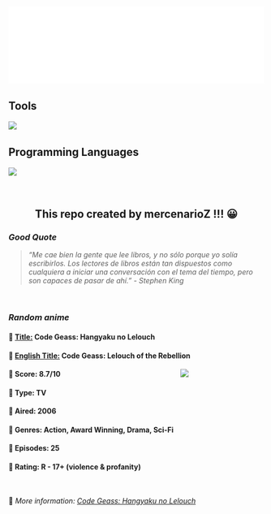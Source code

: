 
<img src="svg/nai.svg" />

<p>
  <h2>Tools</h2>
  <a href="https://skillicons.dev">
    <img src="https://skillicons.dev/icons?i=git,bash,vim,ubuntu,tensorflow,pytorch,docker,raspberrypi" />
  </a>

  <br />

  <h2>Programming Languages</h2>

  <a href="https://skillicons.dev">
    <img src="https://skillicons.dev/icons?i=python,c,cpp" />
  </a>
</p>

<br />

<h2 align="center">This repo created by mercenarioZ !!! 😀</h2>
<h3><i>Good Quote</i></h3>

<blockquote>
<i>
“Me cae bien la gente que lee libros, y no sólo porque yo solía escribirlos. Los lectores de libros están tan dispuestos como cualquiera a iniciar una conversación con el tema del tiempo, pero son capaces de pasar de ahí.” - Stephen King
</i>
</blockquote>

<br />

<h3><i>Random anime</i></h3>

<h4>
  <strong>🥭 <u>Title:</u></strong> Code Geass: Hangyaku no Lelouch
</h4>

<h4>🌿 <u>English Title:</u> Code Geass: Lelouch of the Rebellion</h4>

<img align="right" width="165" src=https://cdn.myanimelist.net/images/anime/1032/135088.jpg />

<h4>🌱 Score: 8.7/10</h4>

<h4>🌲 Type: TV</h4>

<h4>🌴 Aired: 2006</h4>

<h4>🌵 Genres: Action, Award Winning, Drama, Sci-Fi</h4>

<h4>🥑 Episodes: 25</h4>

<h4>🍏 Rating: R - 17+ (violence & profanity)</h4>

<br />

🍂 *More information: [Code Geass: Hangyaku no Lelouch](https://myanimelist.net/anime/1575/Code_Geass__Hangyaku_no_Lelouch)*
    